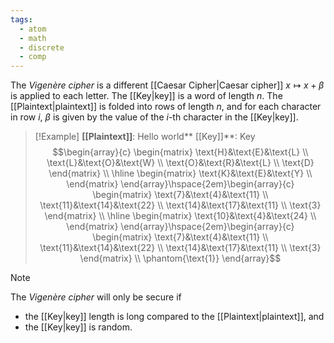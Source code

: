 ```yaml
---
tags:
  - atom
  - math
  - discrete
  - comp
---
```

The *Vigenère cipher* is a different [[Caesar Cipher|Caesar cipher]] $x \mapsto x + \beta$ is applied to each letter. The [[Key|key]] is a word of length $n$. The [[Plaintext|plaintext]] is folded into rows of length $n$, and for each character in row $i$, $\beta$ is given by the value of the $i$-th character in the [[Key|key]].

> [!Example] **[[Plaintext]]**: Hello world** [[Key]]**: Key
> $$\begin{array}{c}
> 	\begin{matrix}
> 		\text{H}&\text{E}&\text{L} \\
> 		\text{L}&\text{O}&\text{W} \\
> 		\text{O}&\text{R}&\text{L} \\
> 		\text{D}
> 	\end{matrix}  \\
> 	\hline
> 	\begin{matrix}
> 		\text{K}&\text{E}&\text{Y} \\
> 	\end{matrix}
> \end{array}\hspace{2em}\begin{array}{c}
> 	\begin{matrix}
> 		\text{7}&\text{4}&\text{11} \\
> 		\text{11}&\text{14}&\text{22} \\
> 		\text{14}&\text{17}&\text{11} \\
> 		\text{3}
> 	\end{matrix}  \\
> 	\hline
> 	\begin{matrix}
> 		\text{10}&\text{4}&\text{24} \\
> 	\end{matrix}
> \end{array}\hspace{2em}\begin{array}{c}
> 	\begin{matrix}
> 		\text{7}&\text{4}&\text{11} \\
> 		\text{11}&\text{14}&\text{22} \\
> 		\text{14}&\text{17}&\text{11} \\
> 		\text{3}
> 	\end{matrix}  \\
> 	\phantom{\text{1}}
> \end{array}$$

> [!note]
> The *Vigenère cipher* will only be secure if
>  - the [[Key|key]] length is long compared to the [[Plaintext|plaintext]], and
>   - the [[Key|key]] is random.